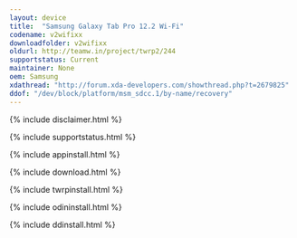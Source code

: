 ```yaml
---
layout: device
title:  "Samsung Galaxy Tab Pro 12.2 Wi-Fi"
codename: v2wifixx
downloadfolder: v2wifixx
oldurl: http://teamw.in/project/twrp2/244
supportstatus: Current
maintainer: None
oem: Samsung
xdathread: "http://forum.xda-developers.com/showthread.php?t=2679825"
ddof: "/dev/block/platform/msm_sdcc.1/by-name/recovery"
---
```


{% include disclaimer.html %}

{% include supportstatus.html %}

{% include appinstall.html %}

{% include download.html %}

{% include twrpinstall.html %}

{% include odininstall.html %}

{% include ddinstall.html %}
